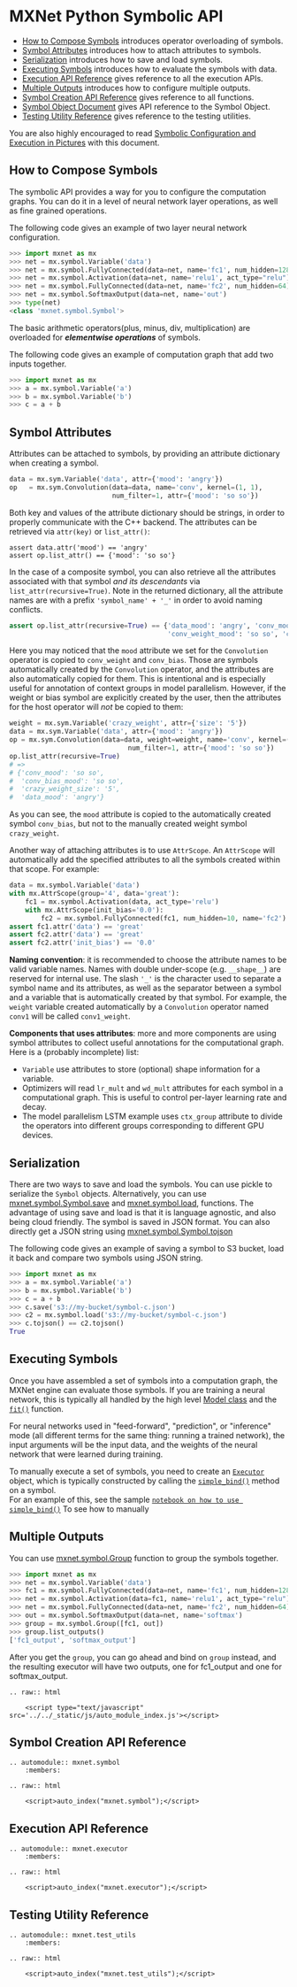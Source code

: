# MXNet Python Symbolic API
* [How to Compose Symbols](#overloaded-operators) introduces operator overloading of symbols.
* [Symbol Attributes](#symbol-attributes) introduces how to attach attributes to symbols.
* [Serialization](#serialization) introduces how to save and load symbols.
* [Executing Symbols](#executing-symbols) introduces how to evaluate the symbols with data.
* [Execution API Reference](#execution-api-reference) gives reference to all the execution APIs.
* [Multiple Outputs](#multiple-outputs) introduces how to configure multiple outputs.
* [Symbol Creation API Reference](#symbol-creationapi-reference) gives reference to all functions.
* [Symbol Object Document](#mxnet.symbol.Symbol) gives API reference to the Symbol Object.
* [Testing Utility Reference](#testing-utility-reference) gives reference to the testing utilities.

You are also highly encouraged to read [Symbolic Configuration and Execution in Pictures](symbol_in_pictures.md)
with this document.

How to Compose Symbols
----------------------
The symbolic API provides a way for you to configure the computation graphs.
You can do it in a level of neural network layer operations, as well as fine
grained operations.

The following code gives an example of two layer neural network configuration.
```python
>>> import mxnet as mx
>>> net = mx.symbol.Variable('data')
>>> net = mx.symbol.FullyConnected(data=net, name='fc1', num_hidden=128)
>>> net = mx.symbol.Activation(data=net, name='relu1', act_type="relu")
>>> net = mx.symbol.FullyConnected(data=net, name='fc2', num_hidden=64)
>>> net = mx.symbol.SoftmaxOutput(data=net, name='out')
>>> type(net)
<class 'mxnet.symbol.Symbol'>
```

The basic arithmetic operators(plus, minus, div, multiplication) are overloaded for
***elementwise operations*** of symbols.

The following code gives an example of computation graph that add two inputs together.
```python
>>> import mxnet as mx
>>> a = mx.symbol.Variable('a')
>>> b = mx.symbol.Variable('b')
>>> c = a + b
````

Symbol Attributes
-----------------
Attributes can be attached to symbols, by providing an attribute dictionary when creating a symbol.
```python
data = mx.sym.Variable('data', attr={'mood': 'angry'})
op   = mx.sym.Convolution(data=data, name='conv', kernel=(1, 1),
                          num_filter=1, attr={'mood': 'so so'})
```
Both key and values of the attribute dictionary should be strings, in order to properly communicate with the C++ backend. The attributes can be retrieved via `attr(key)` or `list_attr()`:
```
assert data.attr('mood') == 'angry'
assert op.list_attr() == {'mood': 'so so'}
```
In the case of a composite symbol, you can also retrieve all the attributes associated with that symbol *and its descendants* via `list_attr(recursive=True)`. Note in the returned dictionary, all the attribute names are with a prefix `'symbol_name' + '_'` in order to avoid naming conflicts.
```python
assert op.list_attr(recursive=True) == {'data_mood': 'angry', 'conv_mood': 'so so',
                                        'conv_weight_mood': 'so so', 'conv_bias_mood': 'so so'}
```
Here you may noticed that the `mood` attribute we set for the ```Convolution``` operator is copied to `conv_weight` and `conv_bias`. Those are symbols automatically created by the ```Convolution``` operator, and the attributes are also automatically copied for them. This is intentional and is especially useful for annotation of context groups in model parallelism. However, if the weight or bias symbol are explicitly created by the user, then the attributes for the host operator will *not* be copied to them:
```python
weight = mx.sym.Variable('crazy_weight', attr={'size': '5'})
data = mx.sym.Variable('data', attr={'mood': 'angry'})
op = mx.sym.Convolution(data=data, weight=weight, name='conv', kernel=(1, 1),
                              num_filter=1, attr={'mood': 'so so'})
op.list_attr(recursive=True)
# =>
# {'conv_mood': 'so so',
#  'conv_bias_mood': 'so so',
#  'crazy_weight_size': '5',
#  'data_mood': 'angry'}
```
As you can see, the `mood` attribute is copied to the automatically created symbol `conv_bias`, but not to the manually created weight symbol `crazy_weight`.

Another way of attaching attributes is to use ```AttrScope```. An ```AttrScope``` will automatically add the specified attributes to all the symbols created within that scope. For example:
```python
data = mx.symbol.Variable('data')
with mx.AttrScope(group='4', data='great'):
    fc1 = mx.symbol.Activation(data, act_type='relu')
    with mx.AttrScope(init_bias='0.0'):
        fc2 = mx.symbol.FullyConnected(fc1, num_hidden=10, name='fc2')
assert fc1.attr('data') == 'great'
assert fc2.attr('data') == 'great'
assert fc2.attr('init_bias') == '0.0'
```

**Naming convention**: it is recommended to choose the attribute names to be valid variable names. Names with double under-scope (e.g. `__shape__`) are reserved for internal use. The slash `'_'` is the character used to separate a symbol name and its attributes, as well as the separator between a symbol and a variable that is automatically created by that symbol. For example, the `weight` variable created automatically by a ```Convolution``` operator named `conv1` will be called `conv1_weight`.

**Components that uses attributes**: more and more components are using symbol attributes to collect useful annotations for the computational graph. Here is a (probably incomplete) list:

- ```Variable``` use attributes to store (optional) shape information for a variable.
- Optimizers will read `lr_mult` and `wd_mult` attributes for each symbol in a computational graph. This is useful to control per-layer learning rate and decay.
- The model parallelism LSTM example uses `ctx_group` attribute to divide the operators into different groups corresponding to different GPU devices.

Serialization
-------------
There are two ways to save and load the symbols. You can use pickle to serialize the ```Symbol``` objects.
Alternatively, you can use [mxnet.symbol.Symbol.save](#mxnet.symbol.Symbol.save) and [mxnet.symbol.load](#mxnet.symbol.load), functions.
The advantage of using save and load is that it is language agnostic, and also being cloud friendly.
The symbol is saved in JSON format. You can also directly get a JSON string using [mxnet.symbol.Symbol.tojson](#mxnet.symbol.Symbol.tojson)

The following code gives an example of saving a symbol to S3 bucket, load it back and compare two symbols using JSON string.
```python
>>> import mxnet as mx
>>> a = mx.symbol.Variable('a')
>>> b = mx.symbol.Variable('b')
>>> c = a + b
>>> c.save('s3://my-bucket/symbol-c.json')
>>> c2 = mx.symbol.load('s3://my-bucket/symbol-c.json')
>>> c.tojson() == c2.tojson()
True
```

Executing Symbols
-----------------
Once you have assembled a set of symbols into a computation graph, the MXNet engine can evaluate those symbols. 
If you are training a neural network, this is typically
all handled by the high level [Model class](model.md) and the [`fit()`](model.html#mxnet.model.FeedForward.fit) function.

For neural networks used in "feed-forward", "prediction", or "inference" mode (all different terms for the same
thing: running a trained network), the input arguments will be the 
input data, and the weights of the neural network that were learned during training.  

To manually execute a set of symbols, you need to create an [`Executor`](#mxnet.executor.Executor) object, 
which is typically constructed by calling the [`simple_bind()`](#mxnet.symbol.Symbol.simple_bind) method on a symbol.  
For an example of this, see the sample 
[`notebook on how to use simple_bind()`](https://github.com/dmlc/mxnet/blob/master/example/notebooks/simple_bind.ipynb)
To see how to manually 


Multiple Outputs
---------------
You can use [mxnet.symbol.Group](#mxnet.symbol.Group) function to group the symbols together.

```python
>>> import mxnet as mx
>>> net = mx.symbol.Variable('data')
>>> fc1 = mx.symbol.FullyConnected(data=net, name='fc1', num_hidden=128)
>>> net = mx.symbol.Activation(data=fc1, name='relu1', act_type="relu")
>>> net = mx.symbol.FullyConnected(data=net, name='fc2', num_hidden=64)
>>> out = mx.symbol.SoftmaxOutput(data=net, name='softmax')
>>> group = mx.symbol.Group([fc1, out])
>>> group.list_outputs()
['fc1_output', 'softmax_output']
```

After you get the ```group```, you can go ahead and bind on ```group``` instead,
and the resulting executor will have two outputs, one for fc1_output and one for softmax_output.

```eval_rst
.. raw:: html

    <script type="text/javascript" src='../../_static/js/auto_module_index.js'></script>
```

Symbol Creation API Reference
-----------------------------

```eval_rst
.. automodule:: mxnet.symbol
    :members:

.. raw:: html

    <script>auto_index("mxnet.symbol");</script>
```


Execution API Reference
-----------------------

```eval_rst
.. automodule:: mxnet.executor
    :members:

.. raw:: html

    <script>auto_index("mxnet.executor");</script>
```


Testing Utility Reference
-------------------------

```eval_rst
.. automodule:: mxnet.test_utils
    :members:

.. raw:: html

    <script>auto_index("mxnet.test_utils");</script>
```
